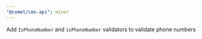 ```yaml
---
"@comet/cms-api": minor
---
```


Add `IsPhoneNumber` and `isPhoneNumber` validators to validate phone numbers
